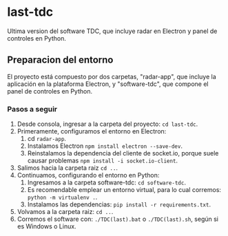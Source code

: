 # last-tdc

Ultima version del software TDC, que incluye radar en Electron y panel de controles en Python.

## Preparacion del entorno

El proyecto está compuesto por dos carpetas, "radar-app", que incluye la aplicación en la plataforma Electron, y "software-tdc", que
compone el panel de controles en Python.

### Pasos a seguir

1. Desde consola, ingresar a la carpeta del proyecto: `cd last-tdc`.
2. Primeramente, configuramos el entorno en Electron:
    1. cd `radar-app`.
    2. Instalamos Electron `npm install electron --save-dev`.
    3. Reinstalamos la dependencia del cliente de socket.io, porque suele causar problemas `npm install -i socket.io-client`.
3. Salimos hacia la carpeta raiz `cd ..`.
4. Continuamos, configurando el entorno en Python:
    1. Ingresamos a la carpeta software-tdc: `cd software-tdc`.
    2. Es recomendable emplear un entorno virtual, para lo cual corremos: `python -m virtualenv .`.
    3. Instalamos las dependencias: `pip install -r requirements.txt`.
5. Volvamos a la carpeta raiz: `cd ..`.
6. Corremos el software con: `./TDC(last).bat` o `./TDC(last).sh`, según si es Windows o Linux.